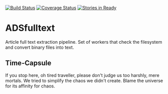 [![Build Status](https://travis-ci.org/adsabs/ADSfulltext.svg)](https://travis-ci.org/adsabs/ADSfulltext)
[![Coverage Status](https://coveralls.io/repos/adsabs/ADSfulltext/badge.svg)](https://coveralls.io/r/adsabs/ADSfulltext)
[![Stories in Ready](https://badge.waffle.io/adsabs/ADSfulltext.svg?label=ready&title=Ready)](http://waffle.io/adsabs/ADSfulltext)

# ADSfulltext

Article full text extraction pipeline. Set of workers that check the filesystem and convert
binary files into text.



## Time-Capsule

If you stop here, oh tired traveller, please don't judge us too harshly, mere mortals. We tried to simplify the chaos we didn't create. Blame the universe for its affinity for chaos.


